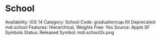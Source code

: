# School

Availability: iOS 14
Category: School
Code: graduationcap.fill
Deprecated: mdi.school
Features: Hierarchical, Weights
Free: Yes
Source: Apple SF Symbols
Status: Released
Symbol: mdi.school2x.png
